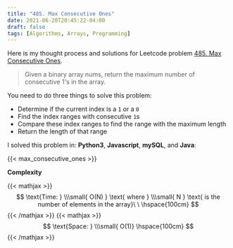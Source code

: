 ```yaml
---
title: "485. Max Consecutive Ones"
date: 2021-06-20T20:45:22-04:00
draft: false
tags: [Algorithms, Arrays, Programming]
---
```


Here is my thought process and solutions for Leetcode problem [485. Max Consecutive Ones](https://leetcode.com/problems/max-consecutive-ones). 

> Given a binary array nums, return the maximum number of consecutive 1's in the array.

You need to do three things to solve this problem:
* Determine if the current index is a `1` or a `0`
* Find the index ranges with consecutive `1`s
* Compare these index ranges to find the range with the maximum length
* Return the length of that range

I solved this problem in: **Python3**, **Javascript**, **mySQL**, and **Java**:

{{< max_consecutive_ones >}} 

**Complexity**  

{{< mathjax >}} $$
                \text{Time: }
                \\\small{ O(N) }
                \text{ where }
                \\\small{ N }
                \text{ is the number of elements in the array}\
                \ \hspace{100cm}
                $$ 
{{< /mathjax >}}
{{< mathjax >}} $$
                \text{Space: }
                \\\small{ O(1)}
                \hspace{100cm}
                $$ 
{{< /mathjax >}}




